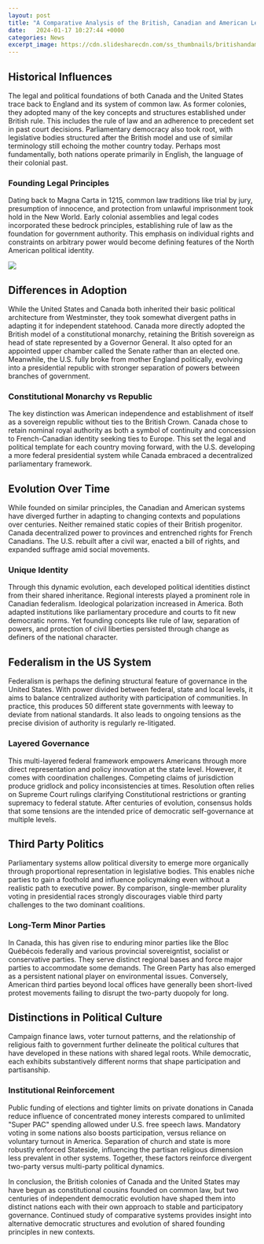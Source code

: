 ```yaml
---
layout: post
title: "A Comparative Analysis of the British, Canadian and American Legal and Political Systems"
date:   2024-01-17 10:27:44 +0000
categories: News
excerpt_image: https://cdn.slidesharecdn.com/ss_thumbnails/britishandamericanlegalsystem-111105141423-phpapp02-thumbnail.jpg?width=600&amp;height=600&amp;fit=bounds
---
```

## Historical Influences
The legal and political foundations of both Canada and the United States trace back to England and its system of common law. As former colonies, they adopted many of the key concepts and structures established under British rule. This includes the rule of law and an adherence to precedent set in past court decisions. Parliamentary democracy also took root, with legislative bodies structured after the British model and use of similar terminology still echoing the mother country today. Perhaps most fundamentally, both nations operate primarily in English, the language of their colonial past.

### Founding Legal Principles  
Dating back to Magna Carta in 1215, common law traditions like trial by jury, presumption of innocence, and protection from unlawful imprisonment took hold in the New World. Early colonial assemblies and legal codes incorporated these bedrock principles, establishing rule of law as the foundation for government authority. This emphasis on individual rights and constraints on arbitrary power would become defining features of the North American political identity.


![](https://cdn.slidesharecdn.com/ss_thumbnails/britishandamericanlegalsystem-111105141423-phpapp02-thumbnail.jpg?width=600&amp;height=600&amp;fit=bounds)
## Differences in Adoption
While the United States and Canada both inherited their basic political architecture from Westminster, they took somewhat divergent paths in adapting it for independent statehood. Canada more directly adopted the British model of a constitutional monarchy, retaining the British sovereign as head of state represented by a Governor General. It also opted for an appointed upper chamber called the Senate rather than an elected one. Meanwhile, the U.S. fully broke from mother England politically, evolving into a presidential republic with stronger separation of powers between branches of government.

### Constitutional Monarchy vs Republic  
The key distinction was American independence and establishment of itself as a sovereign republic without ties to the British Crown. Canada chose to retain nominal royal authority as both a symbol of continuity and concession to French-Canadian identity seeking ties to Europe. This set the legal and political template for each country moving forward, with the U.S. developing a more federal presidential system while Canada embraced a decentralized parliamentary framework.

## Evolution Over Time
While founded on similar principles, the Canadian and American systems have diverged further in adapting to changing contexts and populations over centuries. Neither remained static copies of their British progenitor. Canada decentralized power to provinces and entrenched rights for French Canadians. The U.S. rebuilt after a civil war, enacted a bill of rights, and expanded suffrage amid social movements.

### Unique Identity
Through this dynamic evolution, each developed political identities distinct from their shared inheritance. Regional interests played a prominent role in Canadian federalism. Ideological polarization increased in America. Both adapted institutions like parliamentary procedure and courts to fit new democratic norms. Yet founding concepts like rule of law, separation of powers, and protection of civil liberties persisted through change as definers of the national character.

## Federalism in the US System  
Federalism is perhaps the defining structural feature of governance in the United States. With power divided between federal, state and local levels, it aims to balance centralized authority with participation of communities. In practice, this produces 50 different state governments with leeway to deviate from national standards. It also leads to ongoing tensions as the precise division of authority is regularly re-litigated.

### Layered Governance
This multi-layered federal framework empowers Americans through more direct representation and policy innovation at the state level. However, it comes with coordination challenges. Competing claims of jurisdiction produce gridlock and policy inconsistencies at times. Resolution often relies on Supreme Court rulings clarifying Constitutional restrictions or granting supremacy to federal statute. After centuries of evolution, consensus holds that some tensions are the intended price of democratic self-governance at multiple levels.

## Third Party Politics
Parliamentary systems allow political diversity to emerge more organically through proportional representation in legislative bodies. This enables niche parties to gain a foothold and influence policymaking even without a realistic path to executive power. By comparison, single-member plurality voting in presidential races strongly discourages viable third party challenges to the two dominant coalitions.

### Long-Term Minor Parties
In Canada, this has given rise to enduring minor parties like the Bloc Québécois federally and various provincial sovereigntist, socialist or conservative parties. They serve distinct regional bases and force major parties to accommodate some demands. The Green Party has also emerged as a persistent national player on environmental issues. Conversely, American third parties beyond local offices have generally been short-lived protest movements failing to disrupt the two-party duopoly for long. 

## Distinctions in Political Culture
Campaign finance laws, voter turnout patterns, and the relationship of religious faith to government further delineate the political cultures that have developed in these nations with shared legal roots. While democratic, each exhibits substantively different norms that shape participation and partisanship.

### Institutional Reinforcement
Public funding of elections and tighter limits on private donations in Canada reduce influence of concentrated money interests compared to unlimited "Super PAC" spending allowed under U.S. free speech laws. Mandatory voting in some nations also boosts participation, versus reliance on voluntary turnout in America. Separation of church and state is more robustly enforced Stateside, influencing the partisan religious dimension less prevalent in other systems. Together, these factors reinforce divergent two-party versus multi-party political dynamics.

In conclusion, the British colonies of Canada and the United States may have begun as constitutional cousins founded on common law, but two centuries of independent democratic evolution have shaped them into distinct nations each with their own approach to stable and participatory governance. Continued study of comparative systems provides insight into alternative democratic structures and evolution of shared founding principles in new contexts.